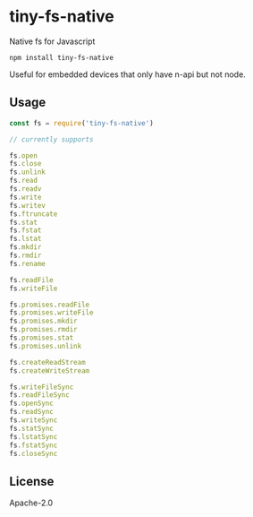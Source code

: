 # tiny-fs-native

Native fs for Javascript

```
npm install tiny-fs-native
```

Useful for embedded devices that only have n-api but not node.


## Usage

``` js
const fs = require('tiny-fs-native')

// currently supports

fs.open
fs.close
fs.unlink
fs.read
fs.readv
fs.write
fs.writev
fs.ftruncate
fs.stat
fs.fstat
fs.lstat
fs.mkdir
fs.rmdir
fs.rename

fs.readFile
fs.writeFile

fs.promises.readFile
fs.promises.writeFile
fs.promises.mkdir
fs.promises.rmdir
fs.promises.stat
fs.promises.unlink

fs.createReadStream
fs.createWriteStream

fs.writeFileSync
fs.readFileSync
fs.openSync
fs.readSync
fs.writeSync
fs.statSync
fs.lstatSync
fs.fstatSync
fs.closeSync
```

## License

Apache-2.0
